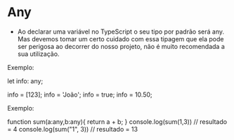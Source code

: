 # Any

- Ao declarar uma variável no TypeScript o seu tipo por padrão será any. Mas devemos tomar um certo cuidado com essa tipagem que ela pode ser perigosa ao decorrer do nosso projeto, não é muito recomendada a sua utilização.

Exemplo:

let info: any;

info = [123];
info = 'João';
info = true;
info = 10.50;

Exemplo: 

function sum(a:any,b:any){
    return a + b;
}
console.log(sum(1,3)) // resultado = 4
console.log(sum("1", 3)) // resultado = 13
